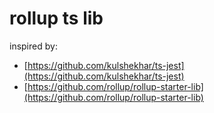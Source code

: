 # rollup ts lib

inspired by:

- [https://github.com/kulshekhar/ts-jest](https://github.com/kulshekhar/ts-jest)
- [https://github.com/rollup/rollup-starter-lib](https://github.com/rollup/rollup-starter-lib)
